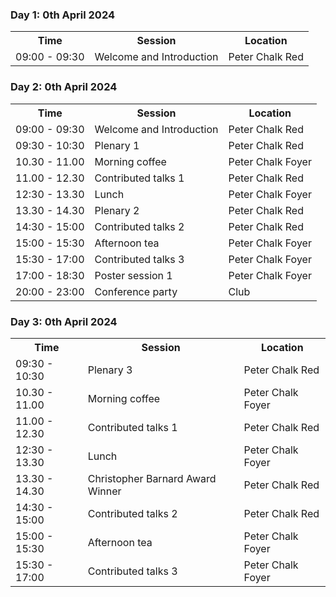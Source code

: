 <h3>Day 1: 0th April 2024</h3>

<table>
  <tr>
    <th>Time</th>
    <th>Session</th>
    <th>Location</th>
  </tr>
  <tr>
    <td>09:00 - 09:30</td>
    <td>Welcome and Introduction</td>
    <td>Peter Chalk Red</td>
  </tr>
</table>

  
<h3>Day 2: 0th April 2024</h3>

<table>
  <tr>
    <th>Time</th>
    <th>Session</th>
    <th>Location</th>
  </tr>
  <tr>
    <td>09:00 - 09:30</td>
    <td>Welcome and Introduction</td>
    <td>Peter Chalk Red</td>
  </tr>
  <tr>
    <td>09:30 - 10:30</td>
    <td>Plenary 1</td>
    <td>Peter Chalk Red</td>
  </tr>
    <tr>
    <td>10.30 - 11.00</td>
    <td>Morning coffee</td>
    <td>Peter Chalk Foyer</td>
  </tr>
    <tr>
    <td>11.00 - 12.30</td>
    <td>Contributed talks 1</td>
    <td>Peter Chalk Red</td>
  </tr>
    <tr>
    <td>12:30 - 13.30</td>
    <td>Lunch</td>
    <td>Peter Chalk Foyer</td>
  </tr>
  <tr>
    <td>13.30 - 14.30</td>
    <td>Plenary 2</td>
    <td>Peter Chalk Red</td>
  </tr>
  <tr>
    <td>14:30 - 15:00</td>
    <td>Contributed talks 2</td>
    <td>Peter Chalk Red</td>
  </tr>
  <tr>
    <td>15:00 - 15:30</td>
    <td>Afternoon tea</td>
    <td>Peter Chalk Foyer</td>
  </tr>
  <tr>
    <td>15:30 - 17:00</td>
    <td>Contributed talks 3</td>
    <td>Peter Chalk Foyer</td>
  </tr>
  <tr>
    <td>17:00 - 18:30</td>
    <td>Poster session 1</td>
    <td>Peter Chalk Foyer</td>
  </tr>
  <tr>
    <td>20:00 - 23:00</td>
    <td>Conference party</td>
    <td>Club</td>
  </tr> 
</table>

<h3>Day 3: 0th April 2024</h3>

<table>
  <tr>
    <th>Time</th>
    <th>Session</th>
    <th>Location</th>
  </tr>
  <tr>
    <td>09:30 - 10:30</td>
    <td>Plenary 3</td>
    <td>Peter Chalk Red</td>
  </tr>
    <tr>
    <td>10.30 - 11.00</td>
    <td>Morning coffee</td>
    <td>Peter Chalk Foyer</td>
  </tr>
    <tr>
    <td>11.00 - 12.30</td>
    <td>Contributed talks 1</td>
    <td>Peter Chalk Red</td>
  </tr>
    <tr>
    <td>12:30 - 13.30</td>
    <td>Lunch</td>
    <td>Peter Chalk Foyer</td>
  </tr>
  <tr>
    <td>13.30 - 14.30</td>
    <td>Christopher Barnard Award Winner</td>
    <td>Peter Chalk Red</td>
  </tr>
  <tr>
    <td>14:30 - 15:00</td>
    <td>Contributed talks 2</td>
    <td>Peter Chalk Red</td>
  </tr>
  <tr>
    <td>15:00 - 15:30</td>
    <td>Afternoon tea</td>
    <td>Peter Chalk Foyer</td>
  </tr>
  <tr>
    <td>15:30 - 17:00</td>
    <td>Contributed talks 3</td>
    <td>Peter Chalk Foyer</td>
  </tr>
</table>
